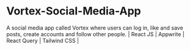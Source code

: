 # Vortex-Social-Media-App
A social media app called Vortex where users can log in, like and save posts, create accounts and follow other people. | React JS | Appwrite | React Query | Tailwind CSS |
